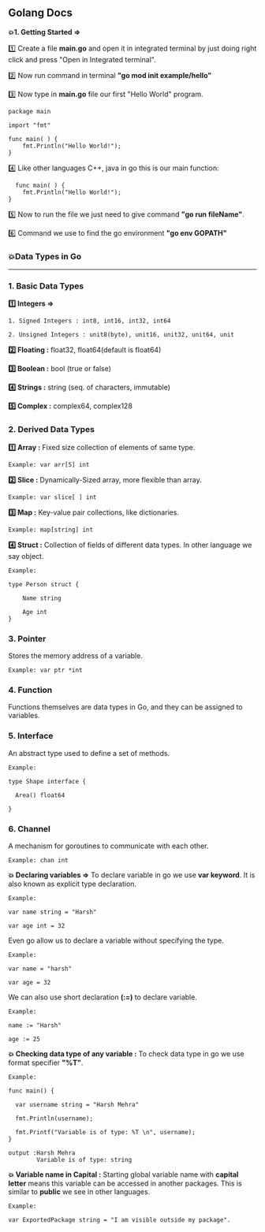 ## Golang Docs

**💥1. Getting Started ⇒**

1️⃣ Create a file **main.go** and open it in integrated terminal by just doing right click and press "Open in Integrated terminal".

2️⃣ Now run command in terminal **"go mod init example/hello"**

3️⃣ Now type in **main.go** file our first "Hello World" program.

    package main

    import "fmt"

    func main( ) {
    	fmt.Println("Hello World!");
    }

4️⃣ Like other languages C++, java in go this is our main function:

      func main( ) {
    	fmt.Println("Hello World!");
    }

5️⃣ Now to run the file we just need to give command **"go run fileName"**.

6️⃣ Command we use to find the go environment **"go env GOPATH"**

### 💥Data Types in Go

---

### 1. Basic Data Types

**1️⃣ Integers ⇒**

    1. Signed Integers : int8, int16, int32, int64

    2. Unsigned Integers : unit8(byte), unit16, unit32, unit64, unit

**2️⃣ Floating :** float32, float64(default is float64)

**3️⃣ Boolean :** bool (true or false)

**4️⃣ Strings :** string (seq. of characters, immutable)

**5️⃣ Complex :** complex64, complex128

### 2. Derived Data Types

**1️⃣ Array :** Fixed size collection of elements of same type.

    Example: var arr[5] int

**2️⃣ Slice :** Dynamically-Sized array, more flexible than array.

    Example: var slice[ ] int

**3️⃣ Map :** Key-value pair collections, like dictionaries.

    Example: map[string] int

**4️⃣ Struct :** Collection of fields of different data types. In other language we say object.

    Example:

    type Person struct {

        Name string

        Age int
    }

### 3. Pointer

Stores the memory address of a variable.

    Example: var ptr *int

### 4. Function

Functions themselves are data types in Go, and they can be assigned to variables.

### 5. Interface

An abstract type used to define a set of methods.

    Example:

    type Shape interface {

      Area() float64

    }

### 6. Channel

A mechanism for goroutines to communicate with each other.

    Example: chan int

**💥 Declaring variables ⇒** To declare variable in go we use **var keyword**. It is also known as explicit type declaration.

    Example:

    var name string = "Harsh"

    var age int = 32

Even go allow us to declare a variable without specifying the type.

    Example:

    var name = "harsh"

    var age = 32

We can also use short declaration **(:=)** to declare variable.

    Example:

    name := "Harsh"

    age := 25

**💥 Checking data type of any variable :** To check data type in go we use format specifier **"%T"**.

    Example:

    func main() {

      var username string = "Harsh Mehra"

      fmt.Println(username);

      fmt.Printf("Variable is of type: %T \n", username);
    }

    output :Harsh Mehra
            Variable is of type: string

**💥 Variable name in Capital :** Starting global variable name with **capital letter** means this variable can be accessed in another packages. This is similar to **public** we see in other languages.

    Example:

    var ExportedPackage string = "I am visible outside my package".
